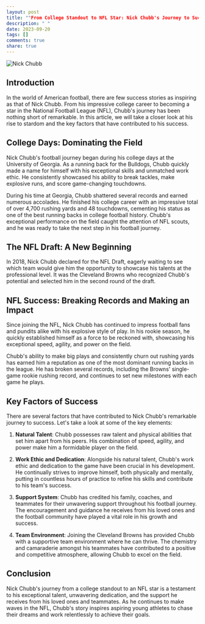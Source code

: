 ```yaml
---
layout: post
title: ""From College Standout to NFL Star: Nick Chubb's Journey to Success""
description: " "
date: 2023-09-20
tags: []
comments: true
share: true
---
```


![Nick Chubb](https://source.unsplash.com/1600x900/?nfl,football)

## Introduction

In the world of American football, there are few success stories as inspiring as that of Nick Chubb. From his impressive college career to becoming a star in the National Football League (NFL), Chubb's journey has been nothing short of remarkable. In this article, we will take a closer look at his rise to stardom and the key factors that have contributed to his success.

## College Days: Dominating the Field

Nick Chubb's football journey began during his college days at the University of Georgia. As a running back for the Bulldogs, Chubb quickly made a name for himself with his exceptional skills and unmatched work ethic. He consistently showcased his ability to break tackles, make explosive runs, and score game-changing touchdowns.

During his time at Georgia, Chubb shattered several records and earned numerous accolades. He finished his college career with an impressive total of over 4,700 rushing yards and 48 touchdowns, cementing his status as one of the best running backs in college football history. Chubb's exceptional performance on the field caught the attention of NFL scouts, and he was ready to take the next step in his football journey.

## The NFL Draft: A New Beginning

In 2018, Nick Chubb declared for the NFL Draft, eagerly waiting to see which team would give him the opportunity to showcase his talents at the professional level. It was the Cleveland Browns who recognized Chubb's potential and selected him in the second round of the draft.

## NFL Success: Breaking Records and Making an Impact

Since joining the NFL, Nick Chubb has continued to impress football fans and pundits alike with his explosive style of play. In his rookie season, he quickly established himself as a force to be reckoned with, showcasing his exceptional speed, agility, and power on the field.

Chubb's ability to make big plays and consistently churn out rushing yards has earned him a reputation as one of the most dominant running backs in the league. He has broken several records, including the Browns' single-game rookie rushing record, and continues to set new milestones with each game he plays.

## Key Factors of Success

There are several factors that have contributed to Nick Chubb's remarkable journey to success. Let's take a look at some of the key elements:

1. **Natural Talent**: Chubb possesses raw talent and physical abilities that set him apart from his peers. His combination of speed, agility, and power make him a formidable player on the field.

2. **Work Ethic and Dedication**: Alongside his natural talent, Chubb's work ethic and dedication to the game have been crucial in his development. He continually strives to improve himself, both physically and mentally, putting in countless hours of practice to refine his skills and contribute to his team's success.

3. **Support System**: Chubb has credited his family, coaches, and teammates for their unwavering support throughout his football journey. The encouragement and guidance he receives from his loved ones and the football community have played a vital role in his growth and success.

4. **Team Environment**: Joining the Cleveland Browns has provided Chubb with a supportive team environment where he can thrive. The chemistry and camaraderie amongst his teammates have contributed to a positive and competitive atmosphere, allowing Chubb to excel on the field.

## Conclusion

Nick Chubb's journey from a college standout to an NFL star is a testament to his exceptional talent, unwavering dedication, and the support he receives from his loved ones and teammates. As he continues to make waves in the NFL, Chubb's story inspires aspiring young athletes to chase their dreams and work relentlessly to achieve their goals.